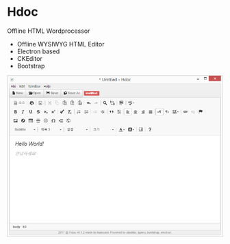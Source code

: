 # Hdoc
Offline HTML Wordprocessor
- Offline WYSIWYG HTML Editor
- Electron based
- CKEditor
- Bootstrap

![](screenshot.png)

